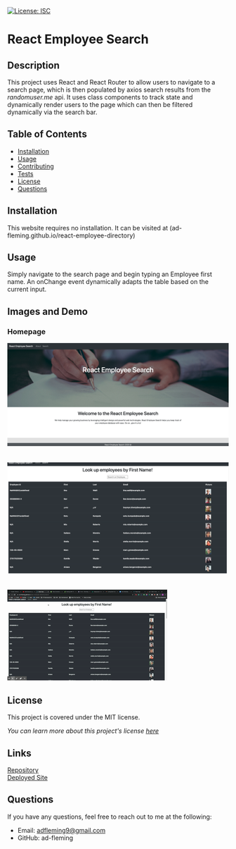 
  [![License: ISC](https://img.shields.io/badge/License-MIT-blue.svg)](https://opensource.org/licenses/ISC)

  # React Employee Search 
  
  ## Description
  This project uses React and React Router to allow users to navigate to a search page, which is then populated by axios search results from the _randomuser.me_ api. It uses class components to track state and dynamically render users to the page which can then be filtered dynamically via the search bar.

  ## Table of Contents
  * [Installation](#Installation)
  * [Usage](#Usage)
  * [Contributing](#Contributing)
  * [Tests](#Tests)
  * [License](#License)
  * [Questions](#Questions)
  
  ## Installation
  This website requires no installation. It can be visited at (ad-fleming.github.io/react-employee-directory)
  
  ## Usage
  Simply navigate to the search page and begin typing an Employee first name. An onChange event dynamically adapts the table based on the current input.

  ## Images and Demo

  ### Homepage
  ![Homepage](Assets/homepage.png)
  <br>
  <br>
  <br>
  ![Search](Assets/search.png)
  <br>
  <br>
  <br>
  ![Demo](Assets/demo.gif)

  ## License
  This project is covered under the MIT license.

  _You can learn more about this project's license <a href="https://choosealicense.com/licenses/mit/">here</a>_

  ## Links
  [Repository](https://github.com/ad-fleming/react-employee-directory)
  <br>
  [Deployed Site](https://ad-fleming.github.io/react-employee-directory/)
  

  ## Questions
  If you have any questions, feel free to reach out to me at the following:
  * Email: adfleming9@gmail.com
  * GitHub: ad-fleming
